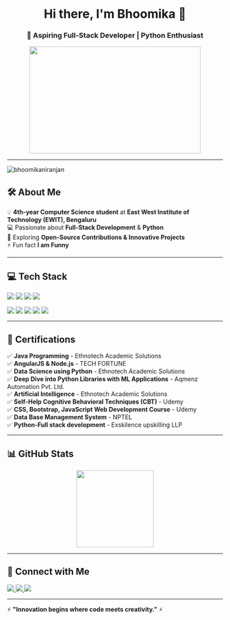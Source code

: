 <h1 align="center">Hi there, I'm Bhoomika 👋</h1>
<h3 align="center">🚀 Aspiring Full-Stack Developer | Python Enthusiast</h3>

<p align="center">
  <img src="https://media.tenor.com/2uyENRmiUt0AAAAC/coding.gif" width="400" height="250">
</p>

---
<p align="left">
  <img src="https://komarev.com/ghpvc/?username=bhoomikaniranjan&label=Profile%20views&color=0e75b6&style=flat" alt="bhoomikaniranjan" />
</p>

## 🛠️ About Me  
💡 **4th-year Computer Science student** at **East West Institute of Technology (EWIT), Bengaluru**  
💻 Passionate about **Full-Stack Development** & **Python**  
🚀 Exploring **Open-Source Contributions & Innovative Projects**  
⚡ Fun fact **I am Funny**

---

## 💻 Tech Stack  
<p align="left">
  <img src="https://img.shields.io/badge/HTML5-E34F26?style=for-the-badge&logo=html5&logoColor=white" />
  <img src="https://img.shields.io/badge/CSS3-1572B6?style=for-the-badge&logo=css3&logoColor=white" />
  <img src="https://img.shields.io/badge/Bootstrap-7952B3?style=for-the-badge&logo=bootstrap&logoColor=white" />
  <img src="https://img.shields.io/badge/JavaScript-F7DF1E?style=for-the-badge&logo=javascript&logoColor=black" />
</p>
<p align="left">
  <img src="https://img.shields.io/badge/Python-3776AB?style=for-the-badge&logo=python&logoColor=white" />
  <img src="https://img.shields.io/badge/Java-ED8B00?style=for-the-badge&logo=java&logoColor=white" />
  <img src="https://img.shields.io/badge/C++-00599C?style=for-the-badge&logo=c%2B%2B&logoColor=white" />
  <img src="https://img.shields.io/badge/Django-092E20?style=for-the-badge&logo=django&logoColor=white" />
  <img src="https://img.shields.io/badge/MySQL-4479A1?style=for-the-badge&logo=mysql&logoColor=white" />
</p>

---

## 📜 Certifications  
✅ **Java Programming** - Ethnotech Academic Solutions  
✅ **AngularJS & Node.js** - TECH FORTUNE  
✅ **Data Science using Python** - Ethnotech Academic Solutions  
✅ **Deep Dive into Python Libraries with ML Applications** - Aqmenz Automation Pvt. Ltd.  
✅ **Artificial Intelligence** - Ethnotech Academic Solutions  
✅ **Self-Help Cognitive Behavioral Techniques (CBT)** - Udemy  
✅ **CSS, Bootstrap, JavaScript Web Development Course** - Udemy  
✅ **Data Base Management System** - NPTEL
<br>✅ **Python-Full stack development** - Exskilence upskilling LLP

---

## 📊 GitHub Stats  
<p align="center">
  <img src="https://github-readme-stats.vercel.app/api/top-langs/?username=bhoomikaniranjan&layout=compact&theme=radical" height="180px">
</p>

---

## 🤝 Connect with Me  
<p align="left">
  <a href="https://github.com/bhoomikaniranjan">
    <img src="https://img.shields.io/badge/GitHub-000?style=for-the-badge&logo=github" />
  </a>
  <a href="https://www.linkedin.com/in/bhoomika-n-bb510929a/">
    <img src="https://img.shields.io/badge/LinkedIn-0077B5?style=for-the-badge&logo=linkedin" />
  </a>
  <a href="mailto:bhoomikan014@gmail.com">
    <img src="https://img.shields.io/badge/Email-D14836?style=for-the-badge&logo=gmail&logoColor=white" />
  </a>
</p>

---

⚡ **"Innovation begins where code meets creativity."** ⚡  
